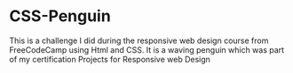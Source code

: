 # CSS-Penguin
This is a challenge I did during the responsive web design course from FreeCodeCamp using Html and CSS. It is a waving penguin which was part of my certification Projects for Responsive web Design

